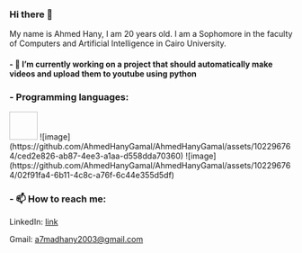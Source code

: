 ### Hi there 👋
My name is Ahmed Hany, I am 20 years old.
I am a Sophomore in the faculty of Computers and Artificial Intelligence in Cairo University.

#### - 🔭 I’m currently working on a project that should automatically make videos and upload them to youtube using python

<!-- ### - 🌱 I’m currently learning: -->
### - Programming languages:
<img height="50px" width="50px">
![image](https://github.com/AhmedHanyGamal/AhmedHanyGamal/assets/102296764/ced2e826-ab87-4ee3-a1aa-d558dda70360)
![image](https://github.com/AhmedHanyGamal/AhmedHanyGamal/assets/102296764/02f91fa4-6b11-4c8c-a76f-6c44e355d5df)


### - 📫 How to reach me:
LinkedIn: [link](https://www.linkedin.com/in/ahmed-hany-othman-397767228/)

Gmail: a7madhany2003@gmail.com
